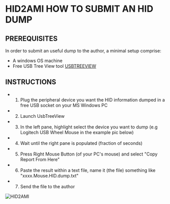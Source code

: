 
# **HID2AMI HOW TO SUBMIT AN HID DUMP** 


## **PREREQUISITES**

In order to submit an useful dump to the author, a minimal setup comprise:

 - A windows OS machine
 - Free USB Tree View tool [USBTREEVIEW](https://www.uwe-sieber.de/usbtreeview_e.html#download)

## **INSTRUCTIONS**

 - 1) Plug the peripheral device you want the HID information dumped in a free USB socket on your MS Windows PC
 - 2) Launch UsbTreeView
 - 3) In the left pane, highlight select the device you want to dump (e.g Logitech USB Wheel Mouse in the example pic below)
 - 4) Wait until the right pane is populated (fraction of seconds)
 - 5) Press Right Mouse Button (of your PC's mouse) and select "Copy Report From Here"
 - 6) Paste the result within a text file, name it (the file) something like "xxxx.Mouse.HID.dump.txt"
 - 7) Send the file to the author
 
 
 ![HID2AMI](https://github.com/EmberHeavyIndustries/HID2AMI/blob/master/Pics/DumpHID.jpg)
